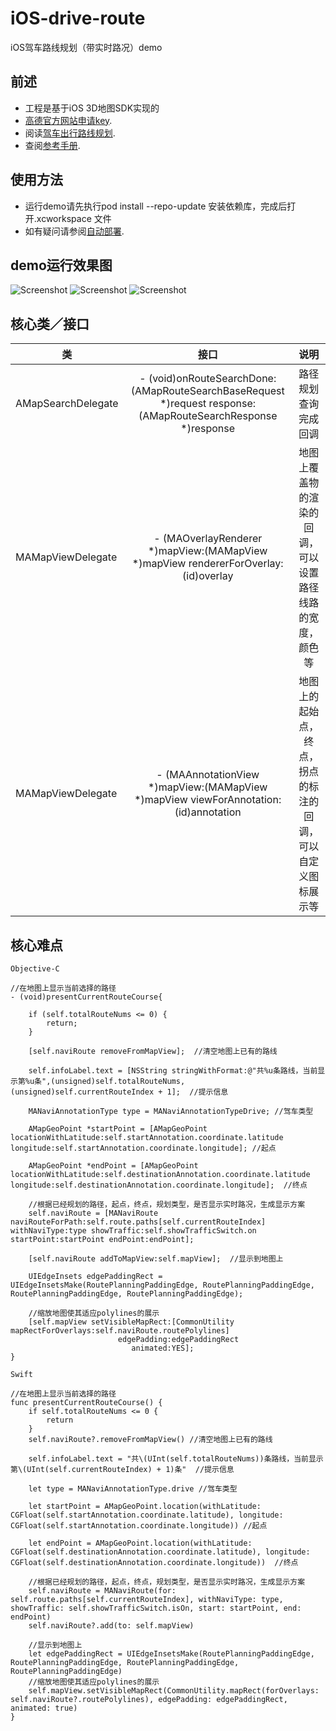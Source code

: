 # iOS-drive-route
iOS驾车路线规划（带实时路况）demo

## 前述 ##

- 工程是基于iOS 3D地图SDK实现的
- [高德官方网站申请key](http://lbs.amap.com/api/ios-sdk/guide/create-project/get-key/#t1).
- 阅读[驾车出行路线规划](http://lbs.amap.com/api/ios-sdk/guide/route-plan/drive/#paras-result).
- 查阅[参考手册](http://a.amap.com/lbs/static/unzip/iOS_Map_Doc/AMap_iOS_API_Doc_3D/index.html).

## 使用方法 ##

- 运行demo请先执行pod install --repo-update 安装依赖库，完成后打开.xcworkspace 文件
- 如有疑问请参阅[自动部署](http://lbs.amap.com/api/ios-sdk/guide/create-project/cocoapods/).

## demo运行效果图 ##

![Screenshot](./ScreenShots/screenshot0.jpeg)
![Screenshot](./ScreenShots/screenshot1.jpeg)
![Screenshot](./ScreenShots/screenshot2.jpeg)


## 核心类／接口 ##

| 类    | 接口  | 说明   |
| -----|:-----:|:-----:|
| AMapSearchDelegate | 	- (void)onRouteSearchDone:(AMapRouteSearchBaseRequest *)request response:(AMapRouteSearchResponse *)response | 路径规划查询完成回调 |
| MAMapViewDelegate | - (MAOverlayRenderer *)mapView:(MAMapView *)mapView rendererForOverlay:(id<MAOverlay>)overlay | 地图上覆盖物的渲染的回调，可以设置路径线路的宽度，颜色等 |
| MAMapViewDelegate | - (MAAnnotationView *)mapView:(MAMapView *)mapView viewForAnnotation:(id<MAAnnotation>)annotation | 地图上的起始点，终点，拐点的标注的回调，可以自定义图标展示等 |

## 核心难点 ##

`Objective-C`

```
//在地图上显示当前选择的路径
- (void)presentCurrentRouteCourse{

    if (self.totalRouteNums <= 0) {
        return;
    }

    [self.naviRoute removeFromMapView];  //清空地图上已有的路线

    self.infoLabel.text = [NSString stringWithFormat:@"共%u条路线，当前显示第%u条",(unsigned)self.totalRouteNums,(unsigned)self.currentRouteIndex + 1];  //提示信息

    MANaviAnnotationType type = MANaviAnnotationTypeDrive; //驾车类型

    AMapGeoPoint *startPoint = [AMapGeoPoint locationWithLatitude:self.startAnnotation.coordinate.latitude longitude:self.startAnnotation.coordinate.longitude]; //起点

    AMapGeoPoint *endPoint = [AMapGeoPoint locationWithLatitude:self.destinationAnnotation.coordinate.latitude longitude:self.destinationAnnotation.coordinate.longitude];  //终点

    //根据已经规划的路径，起点，终点，规划类型，是否显示实时路况，生成显示方案
    self.naviRoute = [MANaviRoute naviRouteForPath:self.route.paths[self.currentRouteIndex] withNaviType:type showTraffic:self.showTrafficSwitch.on startPoint:startPoint endPoint:endPoint];

    [self.naviRoute addToMapView:self.mapView];  //显示到地图上

    UIEdgeInsets edgePaddingRect = UIEdgeInsetsMake(RoutePlanningPaddingEdge, RoutePlanningPaddingEdge, RoutePlanningPaddingEdge, RoutePlanningPaddingEdge); 

    //缩放地图使其适应polylines的展示
    [self.mapView setVisibleMapRect:[CommonUtility mapRectForOverlays:self.naviRoute.routePolylines]
                        edgePadding:edgePaddingRect
                           animated:YES];
}
```


`Swift`

````
//在地图上显示当前选择的路径
func presentCurrentRouteCourse() {
    if self.totalRouteNums <= 0 {
        return
    }
    self.naviRoute?.removeFromMapView() //清空地图上已有的路线

    self.infoLabel.text = "共\(UInt(self.totalRouteNums))条路线，当前显示第\(UInt(self.currentRouteIndex) + 1)条"  //提示信息

    let type = MANaviAnnotationType.drive //驾车类型

    let startPoint = AMapGeoPoint.location(withLatitude: CGFloat(self.startAnnotation.coordinate.latitude), longitude: CGFloat(self.startAnnotation.coordinate.longitude)) //起点

    let endPoint = AMapGeoPoint.location(withLatitude: CGFloat(self.destinationAnnotation.coordinate.latitude), longitude: CGFloat(self.destinationAnnotation.coordinate.longitude))  //终点

    //根据已经规划的路径，起点，终点，规划类型，是否显示实时路况，生成显示方案
    self.naviRoute = MANaviRoute(for: self.route.paths[self.currentRouteIndex], withNaviType: type, showTraffic: self.showTrafficSwitch.isOn, start: startPoint, end: endPoint)
    self.naviRoute?.add(to: self.mapView)

    //显示到地图上
    let edgePaddingRect = UIEdgeInsetsMake(RoutePlanningPaddingEdge, RoutePlanningPaddingEdge, RoutePlanningPaddingEdge, RoutePlanningPaddingEdge)
    //缩放地图使其适应polylines的展示
    self.mapView.setVisibleMapRect(CommonUtility.mapRect(forOverlays: self.naviRoute?.routePolylines), edgePadding: edgePaddingRect, animated: true)
}

````
